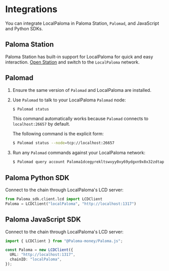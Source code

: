 # Integrations

You can integrate LocalPaloma in Paloma Station, `Palomad`, and JavaScript and Python SDKs.

## Paloma Station

Paloma Station has built-in support for LocalPaloma for quick and easy interaction. [Open Station](https://station.Paloma.money/) and switch to the `LocalPaloma` network.

## Palomad

1. Ensure the same version of `Palomad` and LocalPaloma are installed.

2. Use `Palomad` to talk to your LocalPaloma `Palomad` node:

    ```sh
    $ Palomad status
    ```

    This command automatically works because `Palomad` connects to `localhost:26657` by default.

    The following command is the explicit form:
    ```sh
    $ Palomad status --node=tcp://localhost:26657
    ```

3. Run any `Palomad` commands against your LocalPaloma network:

   ```sh
   $ Palomad query account Paloma1dcegyrekltswvyy0xy69ydgxn9x8x32zdtapd8
   ```

## Paloma Python SDK

Connect to the chain through LocalPaloma's LCD server:

```python
from Paloma_sdk.client.lcd import LCDClient
Paloma = LCDClient("localPaloma", "http://localhost:1317")
```

## Paloma JavaScript SDK

Connect to the chain through LocalPaloma's LCD server:

```ts
import { LCDClient } from "@Paloma-money/Paloma.js";

const Paloma = new LCDClient({
  URL: "http://localhost:1317",
  chainID: "localPaloma",
});
```
